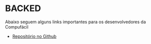 # BACKED

Abaixo seguem alguns links importantes para os desenvolvedores da Compufácil

 - [Repositório no Github](./index.md)